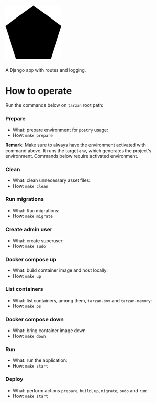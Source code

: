 # ![tarzan_title](https://github.com/trouchet/tarzan/blob/133557f070ecd8c2bdc3ab0eadf0de4639000e54/static/images/tarzan_tiny)

A Django app with routes and logging.

# How to operate

Run the commands below on `tarzan` root path:

### Prepare

- What: prepare environment for `poetry` usage:
- How: `make prepare`

**Remark**: Make sure to always have the environment activated with command above. It runs the target `env`, which generates the project's environment. Commands below require activated environment.

### Clean

- What: clean unnecessary asset files:
- How: `make clean`

### Run migrations

- What: Run migrations:
- How: `make migrate`

### Create admin user

- What: create superuser:
- How: `make sudo`

### Docker compose up

- What: build container image and host locally:
- How: `make up`

### List containers 

- What: list containers, among them, `tarzan-box` and `tarzan-memory`:
- How: `make ps`

### Docker compose down

- What: bring container image down
- How: `make down`

### Run

- What: run the application:
- How: `make start`

### Deploy

- What: perform actions `prepare`, `build`, `up`, `migrate`, `sudo` and `run`:
- How: `make start` 
